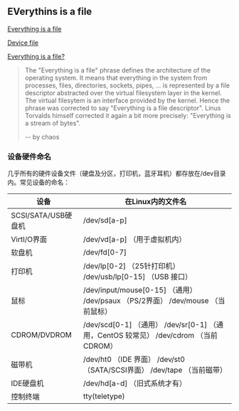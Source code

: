 
## EVerythins is a file

[Everything is a file](https://en.wikipedia.org/wiki/Everything_is_a_file)

[Device file](https://en.wikipedia.org/wiki/Device_file)

[Everything is a file?](https://unix.stackexchange.com/questions/225537/everything-is-a-file)
>The "Everything is a file" phrase defines the architecture of the operating system. It means that everything in the system from processes, files, directories, sockets, pipes, ... is represented by a file descriptor abstracted over the virtual filesystem layer in the kernel. The virtual filesytem is an interface provided by the kernel. Hence the phrase was corrected to say "Everything is a file descriptor". Linus Torvalds himself corrected it again a bit more precisely: "Everything is a stream of bytes".
>
>	-- by chaos



### 设备硬件命名

几乎所有的硬件设备文件（硬盘及分区，打印机，蓝牙耳机）都存放在/dev目录内。常见设备的命名：

|  设备   | 在Linux内的文件名  |
|  ----  | ----  |
| SCSI/SATA/USB硬盘机  | /dev/sd[a-p] |
| VirtI/O界面  | /dev/vd[a-p] （用于虚拟机内） |
| 软盘机 | /dev/fd[0-7] | 
| 打印机 | /dev/lp[0-2] （25针打印机） /dev/usb/lp[0-15] （USB 接口） | 
| 鼠标 | /dev/input/mouse[0-15] （通用） /dev/psaux （PS/2界面） /dev/mouse （当前鼠标） | 
| CDROM/DVDROM | /dev/scd[0-1] （通用） /dev/sr[0-1] （通用，CentOS 较常见） /dev/cdrom （当前 CDROM） | 
| 磁带机 | /dev/ht0 （IDE 界面） /dev/st0 （SATA/SCSI界面） /dev/tape （当前磁带） | 
| IDE硬盘机 | /dev/hd[a-d] （旧式系统才有） | 
| 控制终端 | tty(teletype) | 